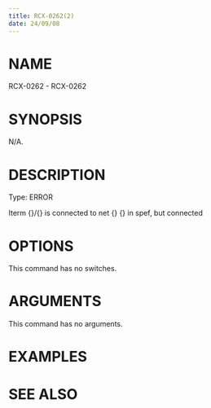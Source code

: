 ```yaml
---
title: RCX-0262(2)
date: 24/09/08
---
```


# NAME

RCX-0262 - RCX-0262

# SYNOPSIS

N/A.

# DESCRIPTION

Type: ERROR

Iterm {}/{} is connected to net {} {} in spef, but connected

# OPTIONS

This command has no switches.

# ARGUMENTS

This command has no arguments.

# EXAMPLES

# SEE ALSO
